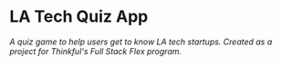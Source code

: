 # LA Tech Quiz App
_A quiz game to help users get to know LA tech startups. Created as a project for Thinkful's Full Stack Flex program._

